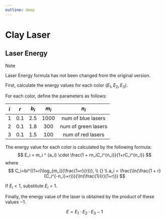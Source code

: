 ```yaml
---
outline: deep
---
```


# Clay Laser

## Laser Energy

> [!NOTE]
> Laser Energy formula has not been changed from the original version.

First, calculate the energy values for each color ($E_1, E_2, E_3$).

For each color, define the parameters as follows:

| $i$ | $r$ | $b_i$ | $m_i$ |        $n_i$        |
|:---:|:---:|:-----:|:-----:|:-------------------:|
|  1  | 0.1 |  2.5  | 1000  | num of blue lasers  |
|  2  | 0.1 |  1.8  |  300  | num of green lasers |
|  3  | 0.1 |  1.5  |  100  |  num of red lasers  |

The energy value for each color is calculated by the following formula:
$$
E_i = m_i ^ {a_i} \cdot \frac{1 + rn_iC_i^{n_i}}{1+rC_i^{n_i}}
$$
where
$$
C_i=bi^{(1+r)\log_{m_i}(\frac{1+r}{r})}, \\ {} \\
a_i = \frac{\ln(\frac{1 + r}{C_i^{-n_i}+r})}{\ln(\frac{1}{r}(1+r))}
$$

If $E_i < 1$, substitute $E_i = 1$.

Finally, the energy value of the laser is obtained by the product of these values $-1$.

$$
E = E_1 \cdot E_2 \cdot E_3 - 1
$$
